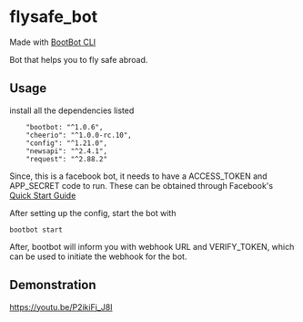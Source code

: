 # flysafe_bot

Made with [BootBot CLI](https://github.com/Charca/bootbot-cli)

Bot that helps you to fly safe abroad.

## Usage

install all the dependencies listed
```
    "bootbot: "^1.0.6",
    "cheerio": "^1.0.0-rc.10",
    "config": "^1.21.0",
    "newsapi": "^2.4.1",
    "request": "^2.88.2"
```

Since, this is a facebook bot, it needs to have a ACCESS_TOKEN and APP_SECRET code to run.
These can be obtained through Facebook's [Quick Start Guide](https://developers.facebook.com/docs/messenger-platform/guides/quick-start)

After setting up the config, start the bot with
```
bootbot start
```

After, bootbot will inform you with webhook URL and VERIFY_TOKEN, which can be used to initiate the webhook for the bot.

## Demonstration

https://youtu.be/P2ikiFj_J8I
